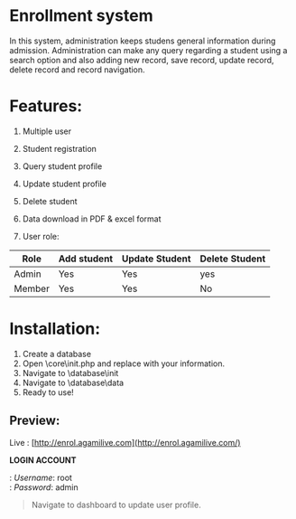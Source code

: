 # Enrollment system
In this system, administration keeps studens general information during admission. Administration can make any query regarding a student using a search option and also adding new record, save record, update record, delete record and record navigation.

# Features: 
 1. Multiple user 
 2. Student registration
 3. Query student profile
 4. Update student profile
 5. Delete student 
 6. Data download in PDF & excel format  
 
 7. User role:

|Role  |Add student|Update Student|Delete Student|
|------|-----------|--------------|--------------|
|Admin |Yes        |Yes           |yes           |
|Member|Yes        |Yes           |No            |


# Installation: 
 1. Create a database
 2. Open \core\init.php and replace with your information.
 3. Navigate to \database\init
 4.  Navigate to \database\data
 5. Ready to use!

## Preview: 

Live
: [http://enrol.agamilive.com](http://enrol.agamilive.com/)

**LOGIN ACCOUNT**

: *Username*: root  
: *Password*: admin
> Navigate to dashboard to update user profile.
